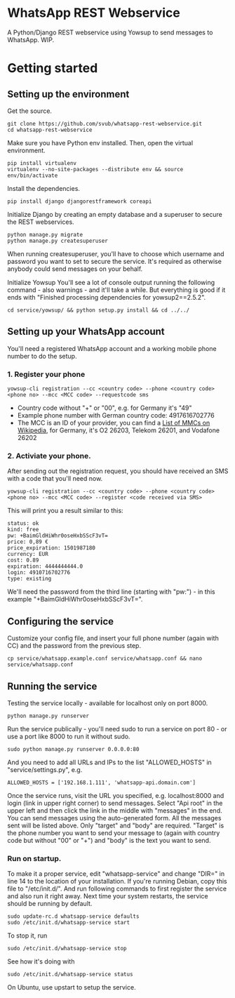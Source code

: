 # WhatsApp REST Webservice
A Python/Django REST webservice using Yowsup to send messages to WhatsApp. WIP.

# Getting started

## Setting up the environment
Get the source.

    git clone https://github.com/svub/whatsapp-rest-webservice.git
    cd whatsapp-rest-webservice

Make sure you have Python env installed. Then, open the virtual environment.

    pip install virtualenv
    virtualenv --no-site-packages --distribute env && source env/bin/activate

Install the dependencies.

    pip install django djangorestframework coreapi

Initialize Django by creating an empty database and a superuser to secure the REST webservices.

    python manage.py migrate
    python manage.py createsuperuser
When running createsuperuser, you'll have to choose which username and password you want to set to secure the service. It's required as otherwise anybody could send messages on your behalf.

Initialize Yowsup
You'll see a lot of console output running the following command - also warnings - and it'll take a while. But everything is good if it ends with "Finished processing dependencies for yowsup2==2.5.2".

    cd service/yowsup/ && python setup.py install && cd ../../

## Setting up your WhatsApp account
You'll need a registered WhatsApp account and a working mobile phone number to do the setup.

### 1. Register your phone

    yowsup-cli registration --cc <country code> --phone <country code><phone no> --mcc <MCC code> --requestcode sms
* Country code without "+" or "00", e.g. for Germany it's "49"
* Example phone number with German country code: 4917616702776
* The MCC is an ID of your provider, you can find a [List of MMCs on Wikipedia](https://en.wikipedia.org/wiki/Mobile_country_code), for Germany, it's O2 26203, Telekom 26201, and Vodafone 26202

### 2. Activiate your phone.
After sending out the registration request, you should have received an SMS with a code that you'll need now.

    yowsup-cli registration --cc <country code> --phone <country code><phone no> --mcc <MCC code> --register <code received via SMS>

This will print you a result similar to this:

    status: ok
    kind: free
    pw: +BaimGldHiWhr0oseHxbSScF3vT=
    price: 0,89 €
    price_expiration: 1501987180
    currency: EUR
    cost: 0.89
    expiration: 4444444444.0
    login: 4910716702776
    type: existing
We'll need the password from the third line (starting with "pw:") - in this example "+BaimGldHiWhr0oseHxbSScF3vT=".

## Configuring the service
Customize your config file, and insert your full phone number (again with CC) and the password from the previous step.

    cp service/whatsapp.example.conf service/whatsapp.conf && nano service/whatsapp.conf

## Running the service
Testing the service locally - available for localhost only on port 8000.

    python manage.py runserver

Run the service publically - you'll need sudo to run a service on port 80 - or use a port like 8000 to run it without sudo.

    sudo python manage.py runserver 0.0.0.0:80

And you need to add all URLs and IPs to the list "ALLOWED_HOSTS" in "service/settings.py", e.g.

    ALLOWED_HOSTS = ['192.168.1.111', 'whatsapp-api.domain.com']

Once the service runs, visit the URL you specified, e.g. localhost:8000 and login (link in upper right corner) to send messages. Select "Api root" in the upper left and then click the link in the middle with "messages" in the end. You can send messages using the auto-generated form. All the messages sent will be listed above. Only "target" and "body" are required. "Target" is the phone number you want to send your message to (again with country code but without "00" or "+") and "body" is the text you want to send.

### Run on startup.
To make it a proper service, edit "whatsapp-service" and change "DIR=" in line 14 to the location of your installation.
If you're running Debian, copy this file to "/etc/init.d/". And run following commands to first register the service and also run it right away. Next time your system restarts, the service should be running by default.

    sudo update-rc.d whatsapp-service defaults
    sudo /etc/init.d/whatsapp-service start

To stop it, run

    sudo /etc/init.d/whatsapp-service stop

See how it's doing with

    sudo /etc/init.d/whatsapp-service status

On Ubuntu, use upstart to setup the service.
